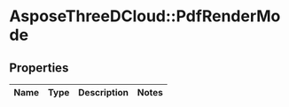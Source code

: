 # AsposeThreeDCloud::PdfRenderMode

## Properties
Name | Type | Description | Notes
------------ | ------------- | ------------- | -------------


